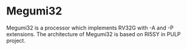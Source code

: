 # Megumi32
Megumi32 is a processor which implements RV32G with -A and -P extensions. The architecture of Megumi32 is based on RI5SY in PULP project.
